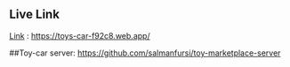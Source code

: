 

## Live Link

[Link](https://toys-car-f92c8.web.app/) : https://toys-car-f92c8.web.app/

##Toy-car server: https://github.com/salmanfursi/toy-marketplace-server

